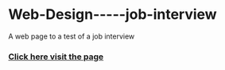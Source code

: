# Web-Design-----job-interview
A web page to a test of a job interview

### [Click here visit the page](https://vitorfigm.github.io/Web-Design-----job-interview/)
